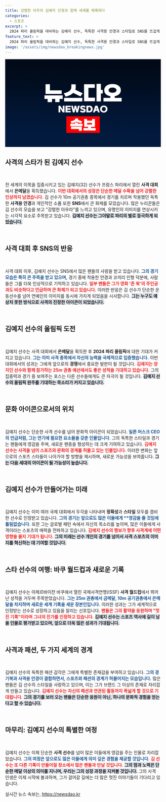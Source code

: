 ```yaml
---
title: 강렬한 아우라 김예지 인형과 함께 세계를 매혹하다
categories:
  - 스포츠
excerpt: >
  2024 파리 올림픽을 대비하는 김예지 선수, 독특한 사격용 안경과 스타일로 SNS를 뜨겁게 달구고 있다! 일론 머스크마저 칭찬한 그의 매력을 알아보자.
feature_text: >
  2024 파리 올림픽을 대비하는 김예지 선수, 독특한 사격용 안경과 스타일로 SNS를 뜨겁게 달구고 있다! 일론 머스크마저 칭찬한 그의 매력을 알아보자.
image: '/assets/img/newsdao_breakingnews.jpg'
---
```


<p><img src="/assets/img/newsdao_breakingnews.jpg" alt="pcversion 속보" /></p>

<h2 data-ke-size="size26">사격의 스타가 된 김예지 선수</h2>

<p data-ke-size="size16">&nbsp;</p>  

<p>전 세계의 이목을 집중시키고 있는 김예지(32) 선수가 프랑스 파리에서 열린 <strong>사격 대회</strong>에서 <strong>은메달</strong>을 획득했습니다. <b><span style="color: #ee2323;">이번 대회에서의 성장은 단순한 메달 수확을 넘어 강렬한 인상까지 남겼습니다.</span></b> 김 선수가 10m 공기권총 종목에서 경기를 치르며 착용했던 독특한 <strong>사격용 안경</strong>과 개인적인 소품 또한 <strong>SNS</strong>에서 큰 화제를 모았습니다. 많은 누리꾼들은 김 선수의 모습을 보고 "강렬한 아우라"를 느끼고 있으며, 유명인의 이미지를 연상시키는 시각적 요소로 주목받고 있습니다. <b><span style="background-color: #21538527;">김예지 선수는 그야말로 파리의 별로 등극하게 되었습니다.</span></b></p>

<p data-ke-size="size16">&nbsp;</p>

<h2 data-ke-size="size26">사격 대회 후 SNS의 반응</h2>

<p data-ke-size="size16">&nbsp;</p>  

<p>사격 대회 이후, 김예지 선수는 SNS에서 많은 팬들의 사랑을 받고 있습니다. <b><span style="color: #1a5490;">그의 경기 모습은 특히 큰 주목을 받고 있으며,</span></b> 경기 중에 착용한 안경과 코끼리 인형 덕분에, 사람들은 그를 더욱 인상적으로 기억하고 있습니다. <b><span style="color: #ee2323;">일부 팬들은 그가 영화 '존 윅'의 주인공과도 비슷하다고 언급하며 큰 화제가 되고 있습니다.</span></b> 이러한 반응은 김 선수가 단순한 운동선수를 넘어 연예인의 이미지를 동시에 가지게 되었음을 시사합니다. <b><span style="background-color: #21538527;">그는 누구도 예상치 못한 방식으로 사격의 진정한 아이콘이 되었습니다.</span></b></p>

<p data-ke-size="size16">&nbsp;</p>

<h2 data-ke-size="size26">김예지 선수의 올림픽 도전</h2>

<p data-ke-size="size16">&nbsp;</p>  

<p>김예지 선수는 사격 대회에서 <strong>은메달</strong>을 획득한 후 <strong>2024 파리 올림픽</strong>에 대한 기대가 커지고 있습니다. <b><span style="color: #1a5490;">그는 이미 사격 종목에서 자신의 능력을 국제적으로 입증했습니다.</span></b> 이번 대회에서의 성과는 그에게 앞으로의 <strong>경쟁</strong>에서 중요한 발판이 될 것입니다. <b><span style="color: #ee2323;">김예지는 양지인 선수와 함께 참가하는 25m 권총 예선에서도 좋은 성적을 기대하고 있습니다.</span></b> 그의 집중력과 경기 중 보여주는 포스는 다른 선수들에게도 큰 자극이 될 것입니다. <b><span style="background-color: #21538527;">김예지 선수의 올림픽 완주를 기대하는 목소리가 커지고 있습니다.</span></b></p>

<p data-ke-size="size16">&nbsp;</p>

<h2 data-ke-size="size26">문화 아이콘으로서의 위치</h2>

<p data-ke-size="size16">&nbsp;</p>  

<p>김예지 선수는 단순한 사격 선수를 넘어 문화적 아이콘이 되었습니다. <b><span style="color: #1a5490;">일론 머스크 CEO의 언급처럼, 그는 연기에 필요한 요소들을 갖춘 인물입니다.</span></b> 그의 독특한 스타일과 경기는 팬들에게 영감을 주며, 새로운 팬층을 형성하는 데 크게 기여하고 있습니다. <b><span style="color: #ee2323;">김예지 선수는 사격을 넘어 스포츠와 문화의 경계를 허물고 있는 인물입니다.</span></b> 이러한 변화는 앞으로의 스포츠 스타들이 나아가야 할 방향을 제시하며, 새로운 가능성을 보여줍니다. <b><span style="background-color: #21538527;">그는 다음 세대의 아이콘이 될 가능성이 높습니다.</span></b></p>

<p data-ke-size="size16">&nbsp;</p>

<h2 data-ke-size="size26">김예지 선수가 만들어가는 미래</h2>

<p data-ke-size="size16">&nbsp;</p>  

<p>김예지 선수는 이미 여러 국제 대회에서 두각을 나타내며 <strong>정확성</strong>과 <strong>스타일</strong> 모두를 겸비한 선수로 인정받고 있습니다. <b><span style="color: #1a5490;">그의 경기는 앞으로도 많은 이들에게 **영감을 줄 것임에 틀림없습니다.</span></b> 또한 그는 글로벌 패턴 속에서 자신의 목소리를 높이며, 많은 이들에게 사격이라는 스포츠의 매력을 전파하고 있습니다. <b><span style="color: #ee2323;">김예지 선수의 행보가 향후 사격계에 어떤 영향을 줄지 기대가 됩니다.</span></b> <b><span style="background-color: #21538527;">그의 미래는 선수 개인의 경기를 넘어서 사격 스포츠의 이미지를 혁신하는 데 기여할 것입니다.</span></b></p>

<p data-ke-size="size16">&nbsp;</p>

<h2 data-ke-size="size26">스타 선수의 여행: 바쿠 월드컵과 새로운 기록</h2>

<p data-ke-size="size16">&nbsp;</p>  

<p>김예지 선수는 아제르바이잔 바쿠에서 열린 국제사격연맹(ISSF) <strong>사격 월드컵</strong>에서 뛰어난 성적을 거두며 주목받았습니다. <b><span style="color: #1a5490;">그는 25m 권총에서 금메달, 10m 공기권총에서 은메달을 차지하며 새로운 세계 기록을 세운 장본인입니다.</span></b> 이러한 성과는 그가 세계적으로 인정받는 선수로 성장하고 있음을 알리는 신호입니다. <b><span style="color: #ee2323;">팬들은 그의 활약을 응원하며 "멋진 기록"이라며 그녀의 진가를 인정하고 있습니다.</span></b> <b><span style="background-color: #21538527;">김예지 선수는 스포츠 역사에 길이 남을 인물로 평가받고 있으며, 앞으로 더욱 많은 성과가 기대됩니다.</span></b></p>

<p data-ke-size="size16">&nbsp;</p>

<h2 data-ke-size="size26">사격과 패션, 두 가지 세계의 경계</h2>

<p data-ke-size="size16">&nbsp;</p>  

<p>김예지 선수의 독특한 패션 감각은 그에게 특별한 존재감을 부여하고 있습니다. <b><span style="color: #1a5490;">그의 경기복과 사격용 안경이 결합하면서, 스포츠와 패션의 경계가 허물어지는 모습입니다.</span></b> 많은 팬들은 김 선수의 스타일을 사랑하고 있으며, 이는 그가 브랜드 그 이상의 존재로 자리잡게 만들고 있습니다. <b><span style="color: #ee2323;">김예지 선수는 자신의 패션과 연관된 활동까지 폭넓게 할 것으로 기대됩니다.</span></b> <b><span style="background-color: #21538527;">그의 경기를 보러 오는 팬들은 단순한 응원이 아닌, 하나의 문화적 경험을 얻는다고 할 수 있습니다.</span></b></p>

<p data-ke-size="size16">&nbsp;</p>

<h2 data-ke-size="size26">마무리: 김예지 선수의 특별한 여정</h2>

<p data-ke-size="size16">&nbsp;</p>  

<p>김예지 선수는 이제 단순한 <strong>사격 선수</strong>를 넘어 많은 이들에게 영감을 주는 인물로 자리잡았습니다. <b><span style="color: #1a5490;">그의 여정은 앞으로도 많은 이들에게 의미 깊은 경험을 제공할 것입니다.</span></b> <b><span style="color: #ee2323;">김 선수는 또 다른 기록이 만들어질 장소에서 많은 팬들과 만날 것입니다.</span></b> <b><span style="background-color: #21538527;">그의 땀과 노력은 단순한 메달 이상의 의미를 지니며, 우리는 그의 성장 과정을 지켜볼 것입니다.</span></b> 그의 사격 인생은 이제 시작에 불과하며, 그가 걸어갈 길에는 더 많은 멋진 이야기들이 기다리고 있습니다.</p>
실시간 뉴스 속보는, <a href="https://newsdao.kr" rel="dofollow">https://newsdao.kr</a>


